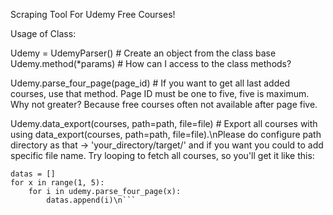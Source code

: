 Scraping Tool For Udemy Free Courses!


Usage of Class:

Udemy = UdemyParser() # Create an object from the class base
Udemy.method(*params) # How can I access to the class methods?


Udemy.parse_four_page(page_id) # If you want to get all last added courses, use that method.
Page ID must be one to five, five is maximum. Why not greater? Because free courses often not available after page five.


Udemy.data_export(courses, path=path, file=file) # Export all courses with using data_export(courses, path=path, file=file).\nPlease do configure path directory as that -> 'your_directory/target/' and if you want you could to add specific file name.
Try looping to fetch all courses, so you'll get it like this:

```
datas = []
for x in range(1, 5):
    for i in udemy.parse_four_page(x):
        datas.append(i)\n```
